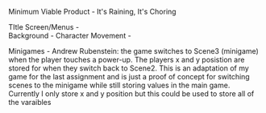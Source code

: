 Minimum Viable Product - It's Raining, It's Choring

TItle Screen/Menus -  
Background - 
Character Movement - 


Minigames - Andrew Rubenstein: the game switches to Scene3 (minigame) when the player touches a power-up. The players x and y posistion are stored for when they switch back to Scene2. This is an adaptation of my game for the last assignment and is just a proof of concept for switching scenes to the minigame while still storing values in the main game. Currently I only store x and y position but this could be used to store all of the varaibles
